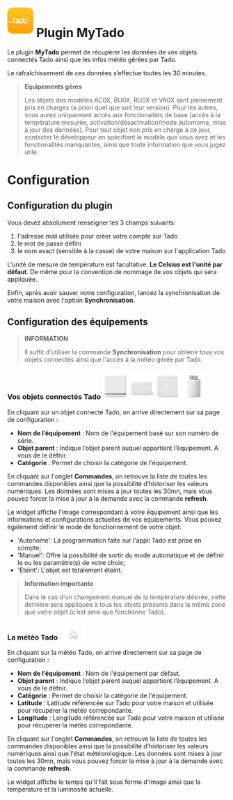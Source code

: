 # <img src="../images/MyTado_icon.png" width="60"/> Plugin MyTado

Le plugin **MyTado** permet de récupérer les données de vos objets connectés Tado ainsi que les infos météo gérées par Tado.

Le rafraîchissement de ces données s’effectue toutes les 30 minutes.

>**Equipements gérés**
>
>Les objets des modèles AC0X, BU0X, RU0X et VA0X sont pleinement pris en charges (a priori quel que soit leur version). Pour les autres, vous aurez uniquement accès aux fonctionalités de base (accès à la température mesurée, activation/désactivation/mode automome, mise à jour des données).
>Pour tout objet non pris en charge à ce jour, contacter le développeur en spécifiant le modèle que vous avez et les fonctionalités manquantes, ainsi que toute information que vous jugez utile.

# Configuration

## Configuration du plugin

Vous devez absolument renseigner les 3 champs suivants:
1) l'adresse mail utilisée pour créer votre compte sur Tado
2) le mot de passe défini
3) le nom exact (sensible à la casse) de votre maison sur l'application Tado

L'unité de mesure de température est facultative. **Le Celsius est l'unité par défaut**.
De même pour la convention de nommage de vos objets qui sera appliquée.

Enfin, après avoir sauver votre configuration, lancez la synchronisation de votre maison avec l'option **Synchronisation**.

## Configuration des équipements

>**INFORMATION**
>
>Il suffit d'utiliser la commande **Synchronisation** pour obtenir tous vos objets connectés ainsi que l'accès à la météo gérée par Tado.

### Vos objets connectés Tado <img src="../images/AC0X.png" width="60"/><img src="../images/BU0X.png" width="60"/><img src="../images/RU0X.png" width="60"/><img src="../images/VA0X.png" width="60"/>

En cliquant sur un objet connecté Tado, on arrive directement sur sa page de configuration :

- **Nom de l’équipement** : Nom de l'équipement basé sur son numéro de série.
- **Objet parent** : Indique l’objet parent auquel appartient l’équipement. A vous de le défnir.
- **Catégorie** : Permet de choisir la catégorie de l'équipement.

En cliquant sur l'onglet **Commandes**, on retrouve la liste de toutes les commandes disponibles ainsi que la possibilité d’historiser les valeurs numériques.
Les données sont mises à jour toutes les 30mn, mais vous pouvez forcer la mise à jour à la demande avec la commande **refresh**.

Le widget affiche l'image correspondant à votre équipement ainsi que les informations et configurations actuelles de vos équipements.
Vous pouvez également définir le mode de fonctionnement de votre objet:
- 'Autonome': La programmation faite sur l'appli Tado est prise en compte;
- 'Manuel': Offre la possibilité de sortir du mode automatique et de définir le ou les paramètre(s) de votre choix;
- 'Eteint': L'objet est totalement éteint.

>**Information importante**
>
>Dans le cas d'un changement manuel de la température désirée, cette dernière sera appliquée à tous les objets présents dans la même zone que votre objet (c'est ainsi que fonctionne Tado). 

### La météo Tado <img src="../images/WeatherEq.svg" width="60"/>

En cliquant sur la météo Tado, on arrive directement sur sa page de configuration :

- **Nom de l’équipement** : Nom de l'équipement par défaut.
- **Objet parent** : Indique l’objet parent auquel appartient l’équipement. A vous de le défnir.
- **Catégorie** : Permet de choisir la catégorie de l'équipement.
- **Latitude** : Latitude référencée sur Tado pour votre maison et utilisée pour récupérer la météo correpondante.
- **Longitude** : Longitude référencée sur Tado pour votre maison et utilisée pour récupérer la météo correpondante.

En cliquant sur l'onglet **Commandes**, on retrouve la liste de toutes les commandes disponibles ainsi que la possibilité d’historiser les valeurs numériques ainsi que l'état météorologique.
Les données sont mises à jour toutes les 30mn, mais vous pouvez forcer la mise à jour à la demande avec la commande **refresh**.

Le widget affiche le temps qu'il fait sous forme d'image ainsi que la température et la luminosité actuelle.